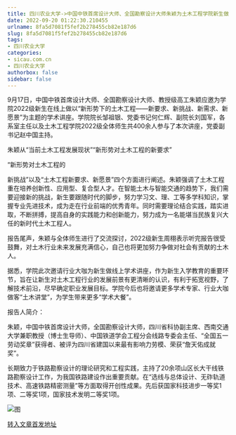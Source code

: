 ```yaml
---
title: 四川农业大学->中国中铁首席设计大师、全国勘察设计大师朱颖为土木工程学院新生做线上学术讲座 | sicau.com.cn
date: 2022-09-20 01:22:30.210455
urlname: 8fa5d7081f5fef2b278455cb82e187d6
slug: 8fa5d7081f5fef2b278455cb82e187d6
tags: 
- 四川农业大学
categories:
- sicau.com.cn
- 四川农业大学
authorbox: false
sidebar: false
---
```

9月17日，中国中铁首席设计大师、全国勘察设计大师、教授级高工朱颖应邀为学院2022级新生在线上做以“新形势下的土木工程——新要求、新挑战、新需求、新愿景”为主题的学术讲座。学院院长邹祖银、党委书记何仁辉、副院长刘国军，各系室主任以及土木工程学院2022级全体师生共400余人参与了本次讲座，党委副书记赵中国主持。

朱颖从“当前土木工程发展现状”“新形势对土木工程的新要求”

“新形势对土木工程的
<!--more-->
新挑战”以及“土木工程新要求、新愿景”四个方面进行阐述。朱颖强调了土木工程重在培养创新性、应用型、复合型人才。在智能土木与智能交通的趋势下，我们需要迎接新的挑战，新生要跟随时代的脚步，努力学习文、理、工等多学科知识，掌握专业先进技术，成为走在行业前端的优秀青年。同时需要理论结合实践，踏实进取，不断拼搏，提高自身的实践能力和创新能力，努力成为一名能堪当民族复兴大任的新时代土木工程人。

报告尾声，朱颖与全体师生进行了交流探讨，2022级新生周栩表示听完报告很受鼓舞，对土木行业未来发展充满信心，自己也将更加努力争做对社会有贡献的土木人。

据悉，学院此次邀请行业大咖为新生做线上学术讲座，作为新生入学教育的重要环节，旨在让新生对土木工程行业的发展前景有更清晰的认识，有利于拓宽视野，了解技术前沿，尽早确定职业发展目标。学院今后也将邀请更多学术专家、行业大咖做客“土木讲堂”，为学生带来更多“学术大餐”。

报告人简介：

朱颖，中国中铁首席设计大师，全国勘察设计大师，四川省科协副主席、西南交通大学兼职教授（博士生导师）、中国铁道学会工程分会线路专委会主任、“全国五一劳动奖章”获得者、被评为四川省建国以来最有影响力劳模、荣获“詹天佑成就奖”。

长期致力于铁路勘察设计的理论研究和工程实践，主持了20余项山区长大干线铁路勘察设计工作，为我国铁路建设作出重要贡献。在“选线与总体设计、无砟轨道技术、高速铁路精密测量”等方面取得开创性成果。先后获国家科技进步一等奖1项、二等奖1项，国家技术发明二等奖1项。

![图](https://news.sicau.edu.cn/__local/B/3D/04/04539AF2C5389434EEAB3126337_7406CC79_23FEA.jpg)

[转入文章首发地址](https://news.sicau.edu.cn/info/1078/69594.htm)